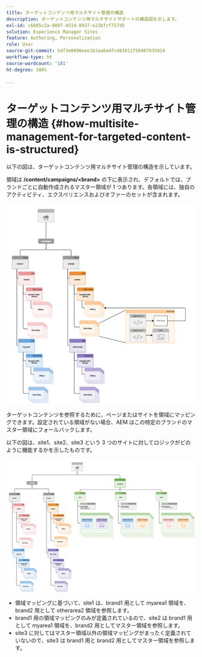 ```yaml
---
title: ターゲットコンテンツ用マルチサイト管理の構造
description: ターゲットコンテンツ用マルチサイトサポートの構造図を示します。
exl-id: c6b05c2a-0897-4514-8937-e23bfcf757d5
solution: Experience Manager Sites
feature: Authoring, Personalization
role: User
source-git-commit: bdf3e0896eee1b3aa6edfc481011f50407835014
workflow-type: ht
source-wordcount: '181'
ht-degree: 100%

---
```


# ターゲットコンテンツ用マルチサイト管理の構造  {#how-multisite-management-for-targeted-content-is-structured}

以下の図は、ターゲットコンテンツ用マルチサイト管理の構造を示しています。

領域は **/content/campaigns/&lt;brand>** の下に表示され、デフォルトでは、ブランドごとに自動作成されるマスター領域が 1 つあります。各領域には、独自のアクティビティ、エクスペリエンスおよびオファーのセットが含まれます。

![マルチサイト構造](/help/sites-cloud/authoring/assets/multisite-structure.png)

ターゲットコンテンツを参照するために、ページまたはサイトを領域にマッピングできます。設定されている領域がない場合、AEM はこの特定のブランドのマスター領域にフォールバックします。

以下の図は、site1、site2、site3 という 3 つのサイトに対してロジックがどのように機能するかを示したものです。

![サイトをまたぐマルチサイト構造](/help/sites-cloud/authoring/assets/multisite-structure-2.png)

* 領域マッピングに基づいて、site1 は、brand1 用として myarea1 領域を、brand2 用として otherarea2 領域を参照します。
* brand1 用の領域マッピングのみが定義されているので、site2 は brand1 用として myarea1 領域を、brand2 用としてマスター領域を参照します。
* site3 に対してはマスター領域以外の領域マッピングがまったく定義されていないので、site3 は brand1 用と brand2 用としてマスター領域を参照します。
